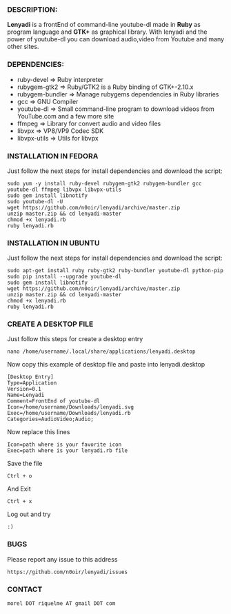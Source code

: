 ### DESCRIPTION:
   **Lenyadi** is a frontEnd of command-line youtube-dl made in **Ruby** as program language and **GTK+** as graphical         library.
   With lenyadi and the power of youtube-dl you can download audio,video from Youtube and many other sites.

### DEPENDENCIES:
  * ruby-devel      => Ruby interpreter
  * rubygem-gtk2    => Ruby/GTK2 is a Ruby binding of GTK+-2.10.x
  * rubygem-bundler => Manage rubygems dependencies in Ruby libraries
  * gcc 	          => GNU Compiler
  * youtube-dl	    => Small command-line program to download videos from YouTube.com and a few more site
  * ffmpeg          => Library for convert audio and video files
  * libvpx          => VP8/VP9 Codec SDK
  * libvpx-utils    => Utils for libvpx

### INSTALLATION IN FEDORA

Just follow the next steps for install dependencies and download the script:

    sudo yum -y install ruby-devel rubygem-gtk2 rubygem-bundler gcc youtube-dl ffmpeg libvpx libvpx-utils
    sudo gem install libnotify
    sudo youtube-dl -U
    wget https://github.com/n0oir/lenyadi/archive/master.zip
    unzip master.zip && cd lenyadi-master
    chmod +x lenyadi.rb
    ruby lenyadi.rb

### INSTALLATION IN UBUNTU

Just follow the next steps for install dependencies and download the script:

    sudo apt-get install ruby ruby-gtk2 ruby-bundler youtube-dl python-pip
    sudo pip install --upgrade youtube-dl
    sudo gem install libnotify
    wget https://github.com/n0oir/lenyadi/archive/master.zip
    unzip master.zip && cd lenyadi-master
    chmod +x lenyadi.rb
    ruby lenyadi.rb

### CREATE A DESKTOP FILE
Just follow this steps for create a desktop entry

    nano /home/username/.local/share/applications/lenyadi.desktop
    
Now copy this example of desktop file and paste into lenyadi.desktop

    [Desktop Entry]
    Type=Application  
    Version=0.1
    Name=Lenyadi
    Comment=FrontEnd of youtube-dl
    Icon=/home/username/Downloads/lenyadi.svg
    Exec=/home/username/Downloads/lenyadi.rb
    Categories=AudioVideo;Audio;

Now replace this lines

    Icon=path where is your favorite icon
    Exec=path where is your lenyadi.rb file
    
Save the file 

    Ctrl + o
    
And Exit

    Ctrl + x
    
Log out and try

    :)

### BUGS 

Please report any issue to this address

    https://github.com/n0oir/lenyadi/issues
    
### CONTACT

    morel DOT riquelme AT gmail DOT com
    


